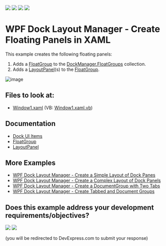<!-- default badges list -->
![](https://img.shields.io/endpoint?url=https://codecentral.devexpress.com/api/v1/VersionRange/128643302/22.2.2%2B)
[![](https://img.shields.io/badge/Open_in_DevExpress_Support_Center-FF7200?style=flat-square&logo=DevExpress&logoColor=white)](https://supportcenter.devexpress.com/ticket/details/E1635)
[![](https://img.shields.io/badge/📖_How_to_use_DevExpress_Examples-e9f6fc?style=flat-square)](https://docs.devexpress.com/GeneralInformation/403183)
[![](https://img.shields.io/badge/💬_Leave_Feedback-feecdd?style=flat-square)](#does-this-example-address-your-development-requirementsobjectives)
<!-- default badges end -->
# WPF Dock Layout Manager - Create Floating Panels in XAML

This example creates the following floating panels:
1. Adds a [FloatGroup](https://docs.devexpress.com/WPF/DevExpress.Xpf.Docking.FloatGroup) to the [DockManager.FloatGroups](https://docs.devexpress.com/WPF/DevExpress.Xpf.Docking.DockLayoutManager.FloatGroups) collection.
2. Adds a [LayoutPanel](https://docs.devexpress.com/WPF/DevExpress.Xpf.Docking.LayoutPanel)(s) to the [FloatGroup](https://docs.devexpress.com/WPF/DevExpress.Xpf.Docking.FloatGroup).

![image](https://user-images.githubusercontent.com/12169834/173891334-0b9deed5-e538-4858-a4c0-03a8af73d71e.png)

<!-- default file list -->
## Files to look at:

* [Window1.xaml](./CS/CreateFloatGroups/Window1.xaml) (VB: [Window1.xaml.vb](./VB/CreateFloatGroups/Window1.xaml.vb))
<!-- default file list end -->

## Documentation

- [Dock UI Items](https://docs.devexpress.com/WPF/7209/controls-and-libraries/layout-management/dock-windows/dock-items)
- [FloatGroup](https://docs.devexpress.com/WPF/DevExpress.Xpf.Docking.FloatGroup)
- [LayoutPanel](https://docs.devexpress.com/WPF/DevExpress.Xpf.Docking.LayoutPanel)

## More Examples

- [WPF Dock Layout Manager - Create a Simple Layout of Dock Panes](https://github.com/DevExpress-Examples/how-to-create-a-simple-layout-of-dock-panes-e1600)
- [WPF Dock Layout Manager - Create a Complex Layout of Dock Panels](https://github.com/DevExpress-Examples/how-to-create-a-complex-layout-of-dock-panels-e1663)
- [WPF Dock Layout Manager - Сreate a DocumentGroup with Two Tabs](https://github.com/DevExpress-Examples/how-to-create-a-documentgroup-with-two-tabs-e1670)
- [WPF Dock Layout Manager - Create Tabbed and Document Groups](https://github.com/DevExpress-Examples/how-to-create-a-tabbedgroup-and-documentgroup-groups-e1656)
<!-- feedback -->
## Does this example address your development requirements/objectives?

[<img src="https://www.devexpress.com/support/examples/i/yes-button.svg"/>](https://www.devexpress.com/support/examples/survey.xml?utm_source=github&utm_campaign=wpf-docklayoutmanager-create-floating-panels-in-xaml&~~~was_helpful=yes) [<img src="https://www.devexpress.com/support/examples/i/no-button.svg"/>](https://www.devexpress.com/support/examples/survey.xml?utm_source=github&utm_campaign=wpf-docklayoutmanager-create-floating-panels-in-xaml&~~~was_helpful=no)

(you will be redirected to DevExpress.com to submit your response)
<!-- feedback end -->
